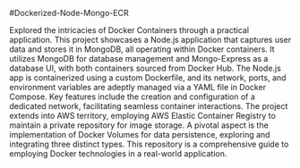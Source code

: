 #Dockerized-Node-Mongo-ECR

Explored the intricacies of Docker Containers through a practical application. This project showcases a Node.js application that captures user data and stores it in MongoDB, all operating within Docker containers. It utilizes MongoDB for database management and Mongo-Express as a database UI, with both containers sourced from Docker Hub. The Node.js app is containerized using a custom Dockerfile, and its network, ports, and environment variables are adeptly managed via a YAML file in Docker Compose. Key features include the creation and configuration of a dedicated network, facilitating seamless container interactions. The project extends into AWS territory, employing AWS Elastic Container Registry to maintain a private repository for image storage. A pivotal aspect is the implementation of Docker Volumes for data persistence, exploring and integrating three distinct types. This repository is a comprehensive guide to employing Docker technologies in a real-world application.
